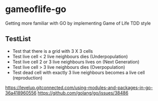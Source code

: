 # gameoflife-go
Getting more familiar with GO by implementing Game of Life TDD style

## TestList
- Test that there is a grid with 3 X 3 cells
- Test live cell < 2 live neighbours dies (Underpopulation)
- Test live cell 2 or 3 live neighbours lives on  (Next Generation)
- Test live cell > 3 live neighbours dies (Overpopulation)
- Test dead cell with exactly 3 live neighbours becomes a live cell (reproduction)


https://levelup.gitconnected.com/using-modules-and-packages-in-go-36a418960556
https://github.com/golang/go/issues/38486